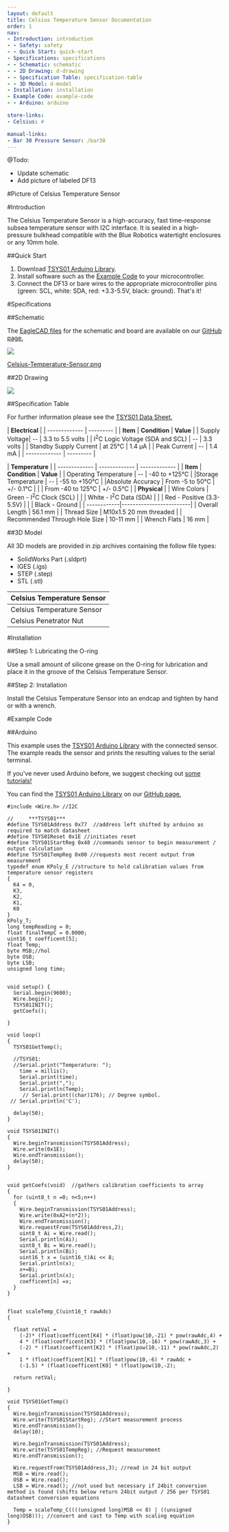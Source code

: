 ```yaml
---
layout: default
title: Celsius Temperature Sensor Documentation
order: 1
nav:
- Introduction: introduction
- - Safety: safety
- - Quick Start: quick-start
- Specifications: specifications
- - Schematic: schematic
- - 2D Drawing: d-drawing
- - Specification Table: specification-table
- - 3D Model: d-model
- Installation: installation
- Example Code: example-code
- - Arduino: arduino

store-links:
- Celsius: #

manual-links:
- Bar 30 Pressure Sensor: /bar30
---
```


@Todo:

- Update schematic
- Add picture of labeled DF13


#Picture of Celsius Temperature Sensor

#Introduction

The Celsius Temperature Sensor is a high-accuracy, fast time-response subsea temperature sensor with I2C interface. It is sealed in a high-pressure bulkhead compatible with the Blue Robotics watertight enclosures or any 10mm hole.

##Quick Start

1. Download [TSYS01 Arduino Library](https://github.com/bluerobotics/BlueRobotics_TSYS01_Library).
2. Install software such as the [Example Code](#example-code) to your microcontroller.
3. Connect the DF13 or bare wires to the appropriate microcontroller pins (green: SCL, white: SDA, red: +3.3-5.5V, black: ground). That's it!

#Specifications

##Schematic

The [EagleCAD files](https://github.com/bluerobotics/Celsius-Temperature-Sensor) for the schematic and board are available on our [GitHub page.](https://github.com/bluerobotics)

[<img src="/celsius/cad/Celsius-Temperature-Sensor.png" class="img-responsive" style="max-width:300px" />](/celsius/cad/Celsius-Temperature-Sensor.png)

[Celsius-Temperature-Sensor.png](/celsius/cad/Celsius-Temperature-Sensor.png)

##2D Drawing

<img src="/celsius/cad/CELSIUS-TEMPERATURE-SENSOR-ASSEMBLY-X1.png" class="img-responsive" style="max-width:900px" />

##Specification Table

For further information please see the [TSYS01 Data Sheet.](http://meas-spec.com/downloads/TSYS01_Digital_Temperature_Sensor.pdf)

|      **Electrical**       |
| ------------- | --------- |
| **Item** | **Condition** | **Value** |
| Supply Voltage| -- | 3.3 to 5.5 volts |
| I<sup>2</sup>C Logic Voltage (SDA and SCL) | -- | 3.3 volts |
| Standby Supply Current | at 25&deg;C | 1.4 &mu;A |
| Peak Current   | -- | 1.4 mA   |
| ------------- | --------- |

|            **Temperature**            			 |
| ------------- | ------------- | ------------- |
| **Item** | **Condition** | **Value** |
| Operating Temperature | -- | -40 to +125&deg;C |
|Storage Temperature | -- | -55 to +150&deg;C                        |
|Absolute Accuracy   | From -5 to 50&deg;C | +/- 0.1&deg;C      |
|                    | From -40 to 125&deg;C |  +/- 0.5&deg;C   |
|  **Physical**  |
| Wire Colors | Green - I<sup>2</sup>C Clock (SCL) |
|             | White - I<sup>2</sup>C Data (SDA)  |
|             | Red - Positive (3.3-5.5V) |
|             | Black - Ground          |
| ------------|-------------------------|
| Overall Length | 56.1 mm |
| Thread Size    | M10x1.5 20 mm threaded |
| Recommended Through Hole Size | 10-11 mm |
| Wrench Flats | 16 mm |

##3D Model

All 3D models are provided in zip archives containing the follow file types:

- SolidWorks Part (.sldprt)
- IGES (.igs) 
- STEP (.step)
- STL (.stl)

|		**Celsius Temperature Sensor**																						|
| --------------------------------------------------------------------------------------------- |
| Celsius Temperature Sensor    | [CELSIUS-TEMPERATURE-SENSOR-ASSEMBLY-X1](cad/CELSIUS-TEMPERATURE-SENSOR-ASSEMBLY-X1.zip) |
| Celsius Penetrator Nut		 | [PENETRATOR-M-NUT-10-A-R2.zip](http://www.bluerobotics.com/models/PENETRATOR-M-NUT-10-A-R2.zip)|																								|

#Installation

##Step 1: Lubricating the O-ring

Use a small amount of silicone grease on the O-ring for lubrication and place it in the groove of the Celsius Temperature Sensor. 

##Step 2: Installation

Install the Celsius Temperature Sensor into an endcap and tighten by hand or with a wrench.

#Example Code

##Arduino

This example uses the [TSYS01 Arduino Library](https://github.com/bluerobotics/TSYS01) with the connected sensor. The example reads the sensor and prints the resulting values to the serial terminal.

If you've never used Arduino before, we suggest checking out [some tutorials!](https://www.arduino.cc/en/Tutorial/HomePage)

You can find the [TSYS01 Arduino Library](https://github.com/bluerobotics/TSYS01) on our [GitHub page.](https://github.com/bluerobotics)

~~~~~~~~~~ 
#include <Wire.h> //I2C

//     ***TSYS01***
#define TSYS01Address 0x77  //address left shifted by arduino as required to match datasheet
#define TSYS01Reset 0x1E //initiates reset
#define TSYS01StartReg 0x48 //commands sensor to begin measurement / output calculation
#define TSYS01TempReg 0x00 //requests most recent output from measurement
typedef enum KPoly_E //structure to hold calibration values from temperature sensor registers
{
  K4 = 0,
  K3,
  K2,
  K1,
  K0
}
KPoly_T;
long tempReading = 0;
float finalTempC = 0.0000;
uint16_t coefficent[5];
float Temp;
byte MSB;//hol
byte OSB;
byte LSB;
unsigned long time;


void setup() {
  Serial.begin(9600);
  Wire.begin();
  TSYS01INIT();
  getCoefs();

}

void loop() 
{
  TSYS01GetTemp();

  //TSYS01:
  //Serial.print("Temperature: ");
    time = millis();
    Serial.print(time);
    Serial.print(",");
    Serial.println(Temp);
     // Serial.print((char)176); // Degree symbol.
 // Serial.println('C');

  delay(50);
}

void TSYS01INIT() 
{
  Wire.beginTransmission(TSYS01Address);
  Wire.write(0x1E);
  Wire.endTransmission();
  delay(50);
}


void getCoefs(void)  //gathers calibration coefficients to array
{  
  for (uint8_t n =0; n<5;n++)
  {
    Wire.beginTransmission(TSYS01Address);
    Wire.write(0xA2+(n*2));
    Wire.endTransmission();
    Wire.requestFrom(TSYS01Address,2);
    uint8_t Ai = Wire.read();
    Serial.println(Ai);
    uint8_t Bi = Wire.read();
    Serial.println(Bi);
    uint16_t x = (uint16_t)Ai << 8;
    Serial.println(x);
    x+=Bi;
    Serial.println(x);
    coefficent[n] =x;   
  }
}


float scaleTemp_C(uint16_t rawAdc)
{

  float retVal = 
    (-2)* (float)coefficent[K4] * (float)pow(10,-21) * pow(rawAdc,4) + 
    4 * (float)coefficent[K3] * (float)pow(10,-16) * pow(rawAdc,3) +
    (-2) * (float)coefficent[K2] * (float)pow(10,-11) * pow(rawAdc,2) +
    1 * (float)coefficent[K1] * (float)pow(10,-6) * rawAdc +
    (-1.5) * (float)coefficent[K0] * (float)pow(10,-2);

  return retVal; 

}

void TSYS01GetTemp()
{
  Wire.beginTransmission(TSYS01Address);
  Wire.write(TSYS01StartReg); //Start measurement process
  Wire.endTransmission();
  delay(10);

  Wire.beginTransmission(TSYS01Address);
  Wire.write(TSYS01TempReg); //Request measurement
  Wire.endTransmission();

  Wire.requestFrom(TSYS01Address,3); //read in 24 bit output
  MSB = Wire.read();
  OSB = Wire.read();
  LSB = Wire.read(); //not used but necessary if 24bit conversion method is found (shifts below return 24bit output / 256 per TSYS01 datasheet conversion equations

  Temp = scaleTemp_C((((unsigned long)MSB << 8) | ((unsigned long)OSB))); //convert and cast to Temp with scaling equation
}
~~~~~~~~~~~~~~~~
